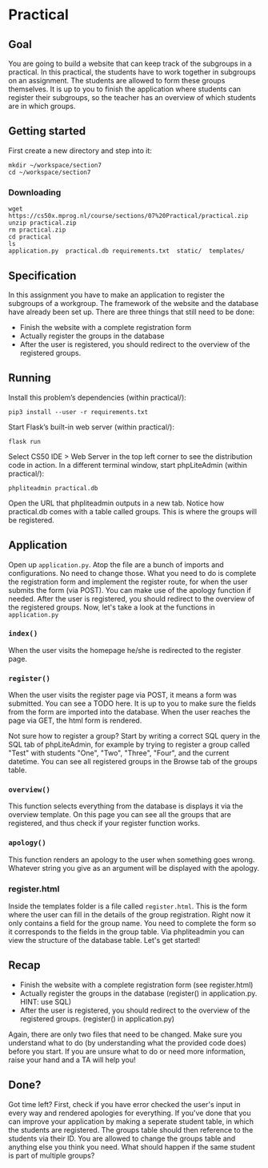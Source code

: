 # Practical

## Goal

You are going to build a website that can keep track of the subgroups in a practical. In this practical, the students have to work together in subgroups on an assignment. The students are allowed to form these groups themselves. It is up to you to finish the application where students can register their subgroups, so the teacher has an overview of which students are in which groups.

## Getting started

First create a new directory and step into it:

    mkdir ~/workspace/section7
    cd ~/workspace/section7

### Downloading

    wget https://cs50x.mprog.nl/course/sections/07%20Practical/practical.zip
    unzip practical.zip
    rm practical.zip
    cd practical
    ls
    application.py  practical.db requirements.txt  static/  templates/

## Specification

In this assignment you have to make an application to register the subgroups of a workgroup. The framework of the website and the database have already been set up. There are three things that still need to be done:

- Finish the website with a complete registration form
- Actually register the groups in the database
- After the user is registered, you should redirect to the overview of the registered groups.

## Running

Install this problem’s dependencies (within practical/):

    pip3 install --user -r requirements.txt

Start Flask’s built-in web server (within practical/):

    flask run

Select CS50 IDE > Web Server in the top left corner to see the distribution code in action.
In a different terminal window, start phpLiteAdmin (within practical/):

    phpliteadmin practical.db

Open the URL that phpliteadmin outputs in a new tab. Notice how practical.db comes with a table called groups. This is where the groups will be registered.

## Application

Open up `application.py`. Atop the file are a bunch of imports and configurations. No need to change those.
What you need to do is complete the registration form and implement the register route, for when the user submits the form (via POST). You can make use of the apology function if needed.
After the user is registered, you should redirect to the overview of the registered groups.
Now, let's take a look at the functions in `application.py`

### `index()`

When the user visits the homepage he/she is redirected to the register page.

### `register()`

When the user visits the register page via POST, it means a form was submitted. You can see a TODO here. It is up to you to make sure the fields from the form are imported into the database.
When the user reaches the page via GET, the html form is rendered.

Not sure how to register a group? Start by writing a correct SQL query in the SQL tab of phpLiteAdmin, for example by trying to register a group called "Test" with students "One", "Two", "Three", "Four", and the current datetime. You can see all registered groups in the Browse tab of the groups table.

### `overview()`

This function selects everything from the database is displays it via the overview template. On this page you can see all the groups that are registered, and thus check if your register function works.

### `apology()`

This function renders an apology to the user when something goes wrong. Whatever string you give as an argument will be displayed with the apology.

### register.html

Inside the templates folder is a file called `register.html`. This is the form where the user can fill in the details of the group registration. Right now it only contains a field for the group name. You need to complete the form so it corresponds to the fields in the group table. Via phpliteadmin you can view the structure of the database table.
Let's get started!

## Recap

- Finish the website with a complete registration form (see register.html)
- Actually register the groups in the database (register() in application.py. HINT: use SQL)
- After the user is registered, you should redirect to the overview of the registered groups. (register() in application.py)

Again, there are only two files that need to be changed. Make sure you understand what to do (by understanding what the provided code does) before you start. If you are unsure what to do or need more information, raise your hand and a TA will help you!

## Done?

Got time left? First, check if you have error checked the user's input in every way and rendered apologies for everything. 
If you've done that you can improve your application by making a seperate student table, in which the students are registered. The groups table should then reference to the students via their ID. You are allowed to change the groups table and anything else you think you need. What should happen if the same student is part of multiple groups?

